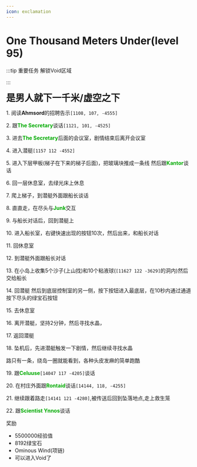 ```yaml
---
icon: exclamation
---
```



# One Thousand Meters Under(level 95)

:::tip 重要任务
解锁Void区域

:::



<span style="font-size: 25px;">**是男人就下一千米/虚空之下**</span>

<span class="stage-index">1.</span> 阅读**Ahmsord**的招聘告示`[1108, 107, -4555]`

<span class="stage-index">2.</span> 跟<font color=00AA00>**The Secretary**</font>谈话`[1121, 101, -4525]`

<span class="stage-index">3.</span> 进去<font color=00AA00>**The Secretary**</font>后面的会议室，剧情结束后离开会议室

<span class="stage-index">4.</span> 进入潜艇`[1157 112 -4552]`

<span class="stage-index">5.</span> 进入下层甲板(梯子在下来的梯子后面)，把玻璃块推成一条线 然后跟<font color=00AA00>**Kantor**</font>谈话

<span class="stage-index">6.</span> 回一层休息室，去绿光床上休息

<span class="stage-index">7.</span> 爬上梯子，到潜艇外面跟船长谈话

<span class="stage-index">8.</span> 直直走，在尽头与<font color=00AA00>**Junk**</font>交互

<span class="stage-index">9.</span> 与船长对话后，回到潜艇上

<span class="stage-index">10.</span> 进入船长室，右键快速出现的按钮10次，然后出来，和船长对话

<span class="stage-index">11.</span> 回休息室

<span class="stage-index">12.</span> 到潜艇外面跟船长对话

<span class="stage-index">13.</span> 在小岛上收集5个沙子(上山找)和10个粘液球(`[11627 122 -3629]`的洞内)然后交给船长

<span class="stage-index">14.</span> 回潜艇 然后到底层控制室的另一侧，按下按钮进入最底层，在10秒内通过通道按下尽头的绿宝石按钮

<span class="stage-index">15.</span> 去休息室

<span class="stage-index">16.</span> 离开潜艇，坚持2分钟，然后寻找水晶，

<span class="stage-index">17.</span> 返回潜艇

<span class="stage-index">18.</span> 坠机后，先进潜艇触发一下剧情，然后继续寻找水晶

路只有一条，绕岛一圈就能看到，各种头皮发麻的简单跑酷

<span class="stage-index">19.</span> 跟<font color=00AA00>**Celuuse**</font>`[14047 117 -4205]`谈话

<span class="stage-index">20.</span> 在村庄外面跟<font color=00AA00>**Rontaid**</font>谈话`[14144, 118, -4255]`

<span class="stage-index">21.</span> 继续跟着路走`[14141 121 -4280]`,被传送后回到坠落地点,走上救生笼

<span class="stage-index">22.</span> 跟<font color=00AA00>**Scientist Ynnos**</font>谈话

奖励
+ 5500000经验值
+ 8192绿宝石
+ Ominous Wind(项链)
+ 可以进入Void了
